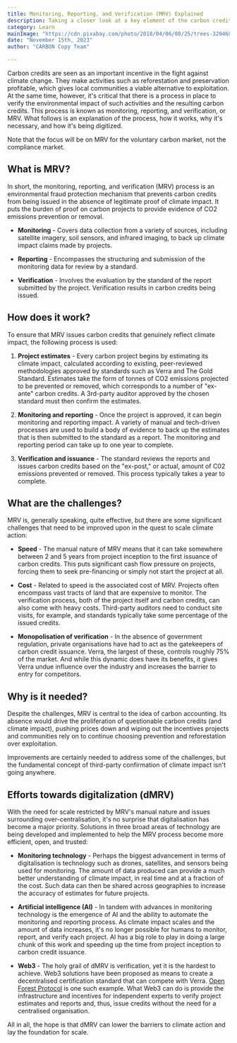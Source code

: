 ```yaml
---
title: Monitoring, Reporting, and Verification (MRV) Explained
description: Taking a closer look at a key element of the carbon credit system. 
category: Learn
mainImage: "https://cdn.pixabay.com/photo/2018/04/06/00/25/trees-3294681_1280.jpg"
date: "November 15th, 2023"
author: "CARBON Copy Team"

---
```


Carbon credits are seen as an important incentive in the fight against climate change. They make activities such as reforestation and preservation profitable, which gives local communities a viable alternative to exploitation. At the same time, however, it's critical that there is a process in place to verify the environmental impact of such activities and the resulting carbon credits. This process is known as monitoring, reporting, and verification, or MRV. What follows is an explanation of the process, how it works, why it's necessary, and how it's being digitized.

Note that the focus will be on MRV for the voluntary carbon market, not the compliance market.

## What is MRV?

In short, the monitoring, reporting, and verification (MRV) process is an environmental fraud protection mechanism that prevents carbon credits from being issued in the absence of legitimate proof of climate impact. It puts the burden of proof on carbon projects to provide evidence of CO2 emissions prevention or removal.  

- **Monitoring** - Covers data collection from a variety of sources, including satellite imagery, soil sensors, and infrared imaging, to back up climate impact claims made by projects.

- **Reporting** - Encompasses the structuring and submission of the monitoring data for review by a standard.

- **Verification** - Involves the evaluation by the standard of the report submitted by the project. Verification results in carbon credits being issued.

## How does it work?

To ensure that MRV issues carbon credits that genuinely reflect climate impact, the following process is used:

1. **Project estimates** - Every carbon project begins by estimating its climate impact, calculated according to existing, peer-reviewed methodologies approved by standards such as Verra and The Gold Standard. Estimates take the form of tonnes of CO2 emissions projected to be prevented or removed, which corresponds to a number of "ex-ante" carbon credits. A 3rd-party auditor approved by the chosen standard must then confirm the estimates.

2. **Monitoring and reporting** - Once the project is approved, it can begin monitoring and reporting impact. A variety of manual and tech-driven processes are used to build a body of evidence to back up the estimates that is then submitted to the standard as a report. The monitoring and reporting period can take up to one year to complete.

3. **Verification and issuance** - The standard reviews the reports and issues carbon credits based on the "ex-post," or actual, amount of C02 emissions prevented or removed. This process typically takes a year to complete.

## What are the challenges?

MRV is, generally speaking, quite effective, but there are some significant challenges that need to be improved upon in the quest to scale climate action:

- **Speed** - The manual nature of MRV means that it can take somewhere between 2 and 5 years from project inception to the first issuance of carbon credits. This puts significant cash flow pressure on projects, forcing them to seek pre-financing or simply not start the project at all.

- **Cost** - Related to speed is the associated cost of MRV. Projects often encompass vast tracts of land that are expensive to monitor. The verification process, both of the project itself and carbon credits, can also come with heavy costs. Third-party auditors need to conduct site visits, for example, and standards typically take some percentage of the issued credits.

- **Monopolisation of verification** - In the absence of government regulation, private organisations have had to act as the gatekeepers of carbon credit issuance. Verra, the largest of these, controls roughly 75% of the market. And while this dynamic does have its benefits, it gives Verra undue influence over the industry and increases the barrier to entry for competitors.

## Why is it needed?

Despite the challenges, MRV is central to the idea of carbon accounting. Its absence would drive the proliferation of questionable carbon credits (and climate impact), pushing prices down and wiping out the incentives projects and communities rely on to continue choosing prevention and reforestation over exploitation.

Improvements are certainly needed to address some of the challenges, but the fundamental concept of third-party confirmation of climate impact isn't going anywhere.

## Efforts towards digitalization (dMRV)

With the need for scale restricted by MRV's manual nature and issues surrounding over-centralisation, it's no surprise that digitalisation has become a major priority. Solutions in three broad areas of technology are being developed and implemented to help the MRV process become more efficient, open, and trusted:

- **Monitoring technology** - Perhaps the biggest advancement in terms of digitalisation is technology such as drones, satellites, and sensors being used for monitoring. The amount of data produced can provide a much better understanding of climate impact, in real time and at a fraction of the cost. Such data can then be shared across geographies to increase the accuracy of estimates for future projects.

- **Artificial intelligence (AI)** - In tandem with advances in monitoring technology is the emergence of AI and the ability to automate the monitoring and reporting process. As climate impact scales and the amount of data increases, it's no longer possible for humans to monitor, report, and verify each project. AI has a big role to play in doing a large chunk of this work and speeding up the time from project inception to carbon credit issuance.

- **Web3** - The holy grail of dMRV is verification, yet it is the hardest to achieve. Web3 solutions have been proposed as means to create a decentralised certification standard that can compete with Verra. [Open Forest Protocol](/project/open-forest-protocol/) is one such example. What Web3 can do is provide the infrastructure and incentives for independent experts to verify project estimates and reports and, thus, issue credits without the need for a centralised organisation.

All in all, the hope is that dMRV can lower the barriers to climate action and lay the foundation for scale.
